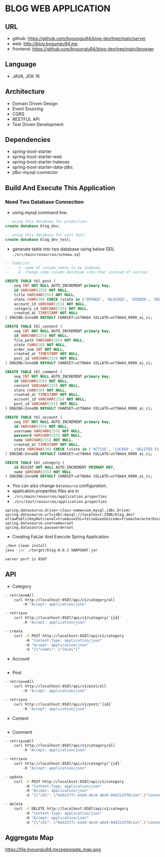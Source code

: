 # BLOG WEB APPLICATION

## URL
- github: https://github.com/byoungju94/blog-dev/tree/main/server
- web: http://blog.byoungju94.me
- frontend: https://github.com/byoungju94/blog-dev/tree/main/browser

## Language
- JAVA, JDK 16

## Architecture
- Domain Driven Design
- Event Sourcing
- CQRS
- RESTFUL API
- Test Driven Development

## Dependencies
- spring-boot-starter
- spring-boot-starter-web
- spring-boot-starter-hateoas
- spring-boot-starter-data-jdbc
- jdbc-mysql-connector

## Build And Execute This Application

### Need Two Database Connection
- using mysql command line.
```sql
-- using this database for production.
create database blog_dev;

-- using this database for unit test.
create database blog_dev_test;
```

- generate table into two database using below DDL `./src/main/resources/schema.sql`
```sql
-- TodoList
--    1. some of column needs to be indexed.
--    2. change some column datatype into char instead of varchar.

CREATE TABLE tbl_post (
    seq INT NOT NULL AUTO_INCREMENT primary key,
    id VARCHAR(255) NOT NULL,
    title VARCHAR(255) NOT NULL,
    state CHAR(30) CHECK (state in ('OPENED', 'BLOCKED', 'HIDDEN', 'DELETED')),
    account_id VARCHAR(255) NOT NULL,
    category_id VARCHAR(255) NOT NULL,
    created_at TIMESTAMP NOT NULL
) ENGINE=InnoDB DEFAULT CHARSET=utf8mb4 COLLATE=utf8mb4_0900_ai_ci;

CREATE TABLE tbl_content (
    seq INT NOT NULL AUTO_INCREMENT primary key,
    id VARCHAR(255) NOT NULL,
    file_path VARCHAR(255) NOT NULL,
    state CHAR(30) NOT NULL,
    order_num INT NOT NULL,
    created_at TIMESTAMP NOT NULL,
    post_id VARCHAR(255) NOT NULL
) ENGINE=InnoDB DEFAULT CHARSET=utf8mb4 COLLATE=utf8mb4_0900_ai_ci;

CREATE TABLE tbl_comment (
    seq INT NOT NULL AUTO_INCREMENT primary key,
    id VARCHAR(255) NOT NULL,
    content VARCHAR(255) NOT NULL,
    state CHAR(30) NOT NULL,
    created_at TIMESTAMP NOT NULL,
    account_id VARCHAR(255) NOT NULL,
    post_id VARCHAR(255) NOT NULL
) ENGINE=InnoDB DEFAULT CHARSET=utf8mb4 COLLATE=utf8mb4_0900_ai_ci;

CREATE TABLE tbl_account (
    seq INT NOT NULL AUTO_INCREMENT primary key,
    id VARCHAR(255) NOT NULL,
    username VARCHAR(255) NOT NULL,
    password VARCHAR(255) NOT NULL,
    name VARCHAR(255) NOT NULL,
    created_at TIMESTAMP NOT NULL,
    state VARCHAR(30) CHECK (state in ('ACTIVE', 'LOCKED', 'DELETED'))
) ENGINE=InnoDB DEFAULT CHARSET=utf8mb4 COLLATE=utf8mb4_0900_ai_ci;

CREATE TABLE tbl_category (
    id BIGINT NOT NULL AUTO_INCREMENT PRIMARY KEY,
    name VARCHAR(255) NOT NULL
) ENGINE=InnoDB DEFAULT CHARSET=utf8mb4 COLLATE=utf8mb4_0900_ai_ci;
```   

- You can also change `DataSource` configuration.
- application.properties files are in 
- `./src/main/resources/application.properties`
- `./src/test/resources/application.properties`
```
spring.datasource.driver-class-name=com.mysql.jdbc.Driver
spring.datasource.url=jdbc:mysql://localhost:3306/blog_dev?allowPublicKeyRetrieval=true&useSSL=false&useUnicode=true&characterEncoding=utf8
spring.datasource.username=root
spring.datasource.password=root
```   

- Creating FatJar And Execute Spring Application
```Bash
./mvn clean install
java -jar ./target/blog-0.0.1-SNAPSHOT.jar

server port is 8587
```

## API
- Category
```bash
- retrieveAll
    curl http://localhost:8587/api/v1/category/all
        -H "Accept: application/json"

- retrieve
    curl http://localhost:8587/api/v1/category/`{id}`
        -H "Accept: application/json"

- create
    curl -X POST http://localhost:8587/api/v1/category 
         -H "Content-Type: application/json" 
         -H "Accept: application/json" 
         -d "{\"name\": \"Java\"}"
```   

- Account
```

```   

- Post
```bash
- retrieveAll
    curl http://localhost:8587/api/v1/post/all
        -H "Accept: application/json"

- retrieve
    curl http://localhost:8587/api/v1/post/`{id}`
        -H "Accept: application/json"
```

- Content
```bash

```   

- Comment
```bash
- retrieveAll
    curl http://localhost:8587/api/v1/category/all
        -H "Accept: application/json"

- retrieve
    curl http://localhost:8587/api/v1/category/`{id}`
        -H "Accept: application/json"

- update
    curl -X POST http://localhost:8587/api/v1/category 
         -H "Content-Type: application/json" 
         -H "Accept: application/json" 
         -d "{\"id\": \"6eb2377c-eda9-4ec8-a6d4-0dd2215f0c2a\",\"content\": \"Thank's for write this article.\",\"postId\": \"d821770b-0a32-4937-a92e-02079ba41688\",\"accountId\": \"dd0b2a28-b3fe-4063-b456-0ec874564162\"}"

- delete
    curl -X DELETE http://localhost:8587/api/v1/category 
         -H "Content-Type: application/json" 
         -H "Accept: application/json" 
         -d "{\"id\": \"6eb2377c-eda9-4ec8-a6d4-0dd2215f0c2a\",\"content\": \"Thank's for write this article.\",\"postId\": \"d821770b-0a32-4937-a92e-02079ba41688\",\"accountId\": \"dd0b2a28-b3fe-4063-b456-0ec874564162\"}"
```

## Aggregate Map
https://file.byoungju94.me/aggregate_map.png
